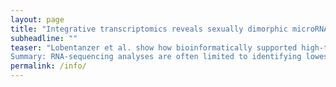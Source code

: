 ```yaml
---
layout: page
title: "Integrative transcriptomics reveals sexually dimorphic microRNA control of the cholinergic/neurokine interface in schizophrenia and bipolar disorder."
subheadline: ""
teaser: "Lobentanzer et al. show how bioinformatically supported high-throughput techniques such as short RNA sequencing can bridge the gap between traditional molecular interaction studies and purely bioinformatic prediction paradigms in an example focused on disentangling the sexual dimorphism in microRNA regulation of the cholinergic/neurokine interface in mental disease. </br>  </br>
Summary: RNA-sequencing analyses are often limited to identifying lowest p-value transcripts, which does not address polygenic phenomena. To overcome this limitation, we developed an integrative approach that combines large scale transcriptomic meta-analysis of patient brain tissues with single-cell sequencing data of CNS neurons, short RNA-sequencing of human male- and female-originated cell lines, and connectomics of transcription factor- and microRNA-interactions with perturbed transcripts. We used this pipeline to analyze cortical transcripts of schizophrenia and bipolar disorder patients. While these pathologies show massive transcriptional parallels, their clinically well-known sexual dimorphism remained unexplained. Our method allowed us to disentangle the differences between diseasaffectedafflicted men and women and identified the disease-affected pathways of cholinergic transmission and gp130-family neurokine controllers of immune function, interlinked by microRNAs. This approach may open new perspectives for seeking biomarkers and therapeutic targets, also in other transmitter systems and diseases."
permalink: /info/
---
```

